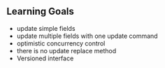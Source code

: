 ## Learning Goals

* update simple fields
* update multiple fields with one update command
* optimistic concurrency control
* there is no update replace method
* Versioned interface